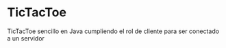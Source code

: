# TicTacToe
TicTacToe sencillo en Java cumpliendo el rol de cliente para ser conectado a un servidor

